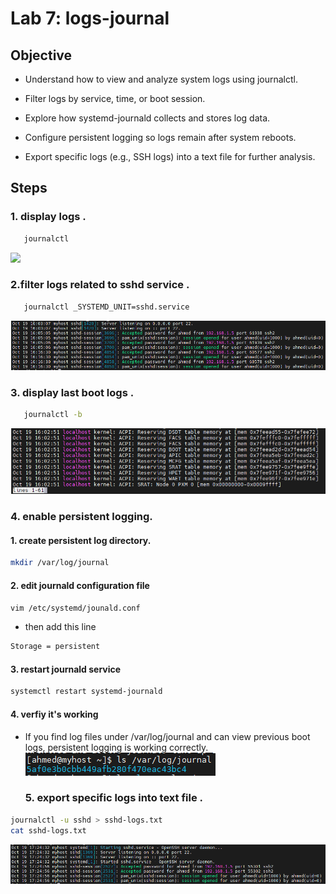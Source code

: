# Lab 7: logs-journal

## Objective

- Understand how to view and analyze system logs using journalctl.

- Filter logs by service, time, or boot session.

- Explore how systemd-journald collects and stores log data.

- Configure persistent logging so logs remain after system reboots.

- Export specific logs (e.g., SSH logs) into a text file for further analysis.

## Steps

  ### 1. display logs .
  ```bash
     journalctl 
```
 [![](images/1fstop.PNG)](images/1.PNG)

 

  ### 2.filter logs related to sshd service .
  ```bash
     journalctl _SYSTEMD_UNIT=sshd.service 
  ```
 [![](images/2.PNG)](images/2.PNG)


  ### 3. display last boot logs .
  ```bash
     journalctl -b
  ```

  [![](images/3.PNG)](images/3.PNG)

  ### 4. enable persistent logging.
  #### 1. create persistent log directory.
  ```bash
 mkdir /var/log/journal
```
  #### 2. edit journald configuration file 
  
  ```bash
 vim /etc/systemd/jounald.conf
```
 - then add this line
  ```bash
 Storage = persistent
```
#### 3. restart journald service
  ```bash
 systemctl restart systemd-journald
```
#### 4. verfiy it's working 
- If you find log files under /var/log/journal and can view previous boot logs, persistent logging is working correctly.
[![](images/4.PNG)](images/4.PNG)

  ### 5. export specific logs into text file . 

 ```bash
journalctl -u sshd > sshd-logs.txt
cat sshd-logs.txt
```
[![](images/5.PNG)](images/5.PNG)







